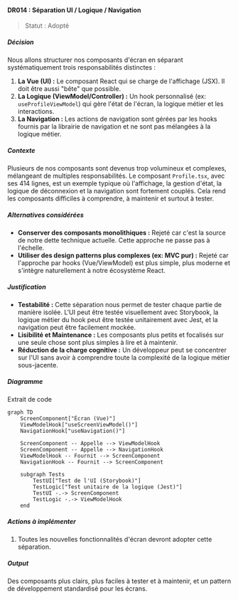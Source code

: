 #### DR014 : Séparation UI / Logique / Navigation



> Statut : Adopté



##### Décision



Nous allons structurer nos composants d'écran en séparant systématiquement trois responsabilités distinctes :

1. **La Vue (UI) :** Le composant React qui se charge de l'affichage (JSX). Il doit être aussi "bête" que possible.
2. **La Logique (ViewModel/Controller) :** Un hook personnalisé (ex: `useProfileViewModel`) qui gère l'état de l'écran, la logique métier et les interactions.
3. **La Navigation :** Les actions de navigation sont gérées par les hooks fournis par la librairie de navigation et ne sont pas mélangées à la logique métier.



##### Contexte



Plusieurs de nos composants sont devenus trop volumineux et complexes, mélangeant de multiples responsabilités. Le composant `Profile.tsx`, avec ses 414 lignes, est un exemple typique où l'affichage, la gestion d'état, la logique de déconnexion et la navigation sont fortement couplés. Cela rend les composants difficiles à comprendre, à maintenir et surtout à tester.



##### Alternatives considérées



- **Conserver des composants monolithiques :** Rejeté car c'est la source de notre dette technique actuelle. Cette approche ne passe pas à l'échelle.
- **Utiliser des design patterns plus complexes (ex: MVC pur) :** Rejeté car l'approche par hooks (Vue/ViewModel) est plus simple, plus moderne et s'intègre naturellement à notre écosystème React.



##### Justification



- **Testabilité :** Cette séparation nous permet de tester chaque partie de manière isolée. L'UI peut être testée visuellement avec Storybook, la logique métier du hook peut être testée unitairement avec Jest, et la navigation peut être facilement mockée.
- **Lisibilité et Maintenance :** Les composants plus petits et focalisés sur une seule chose sont plus simples à lire et à maintenir.
- **Réduction de la charge cognitive :** Un développeur peut se concentrer sur l'UI sans avoir à comprendre toute la complexité de la logique métier sous-jacente.



##### Diagramme



Extrait de code

```mermaid
graph TD
    ScreenComponent["Écran (Vue)"]
    ViewModelHook["useScreenViewModel()"]
    NavigationHook["useNavigation()"]

    ScreenComponent -- Appelle --> ViewModelHook
    ScreenComponent -- Appelle --> NavigationHook
    ViewModelHook -- Fournit --> ScreenComponent
    NavigationHook -- Fournit --> ScreenComponent

    subgraph Tests
        TestUI["Test de l'UI (Storybook)"]
        TestLogic["Test unitaire de la logique (Jest)"]
        TestUI -.-> ScreenComponent
        TestLogic -.-> ViewModelHook
    end
```



##### Actions à implémenter



1. Toutes les nouvelles fonctionnalités d'écran devront adopter cette séparation.



##### Output



Des composants plus clairs, plus faciles à tester et à maintenir, et un pattern de développement standardisé pour les écrans.